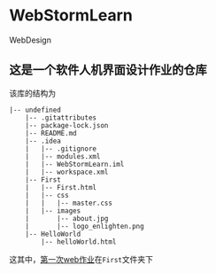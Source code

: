 # WebStormLearn
 WebDesign
## 这是一个软件人机界面设计作业的仓库

该库的结构为<br>

```
|-- undefined
    |-- .gitattributes
    |-- package-lock.json
    |-- README.md
    |-- .idea
    |   |-- .gitignore
    |   |-- modules.xml
    |   |-- WebStormLearn.iml
    |   |-- workspace.xml
    |-- First
    |   |-- First.html
    |   |-- css
    |   |   |-- master.css
    |   |-- images
    |       |-- about.jpg
    |       |-- logo_enlighten.png
    |-- HelloWorld
        |-- helloWorld.html
```

这其中，[第一次web作业](/First/First.html)在`First`文件夹下